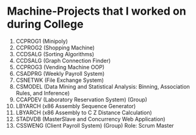 # Machine-Projects that I worked on during College


1. CCPROG1 (Minipoly)
2. CCPROG2 (Shopping Machine)
3. CCDSALG (Sorting Algorithms)
4. CCDSALG (Graph Connection Finder)
5. CCPROG3 (Vending Machine OOP)
6. CSADPRG (Weekly Payroll System)
7. CSNETWK (File Exchange System)
8. CSMODEL (Data Mining and Statistical Analysis: Binning, Association Rules, and Inference)
9. CCAPDEV (Laboratory Reservation System) (Group)
10. LBYARCH (x86 Assembly Sequence Generator)
11. LBYARCH (x86 Assembly to C Z Distance Calculation)
12. STADVDB (MasterSlave and Concurrency Web Application)
13. CSSWENG (Client Payroll System) (Group) Role: Scrum Master 
